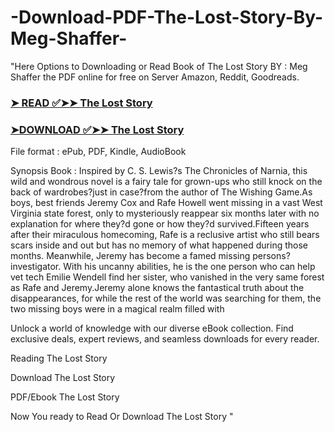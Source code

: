 # -Download-PDF-The-Lost-Story-By-Meg-Shaffer-
"Here Options to Downloading or Read Book of The Lost Story BY : Meg Shaffer the PDF online for free on Server Amazon, Reddit, Goodreads.

### [➤ READ ✅➤➤ The Lost Story](https://en.ebooksteach.xyz/?book=199927030-the-lost-story)
### [➤DOWNLOAD ✅➤➤ The Lost Story](https://en.ebooksteach.xyz/?book=199927030-the-lost-story)

File format : ePub, PDF, Kindle, AudioBook

Synopsis Book : Inspired by C. S. Lewis?s The Chronicles of Narnia, this wild and wondrous novel is a fairy tale for grown-ups who still knock on the back of wardrobes?just in case?from the author of The Wishing Game.As boys, best friends Jeremy Cox and Rafe Howell went missing in a vast West Virginia state forest, only to mysteriously reappear six months later with no explanation for where they?d gone or how they?d survived.Fifteen years after their miraculous homecoming, Rafe is a reclusive artist who still bears scars inside and out but has no memory of what happened during those months. Meanwhile, Jeremy has become a famed missing persons? investigator. With his uncanny abilities, he is the one person who can help vet tech Emilie Wendell find her sister, who vanished in the very same forest as Rafe and Jeremy.Jeremy alone knows the fantastical truth about the disappearances, for while the rest of the world was searching for them, the two missing boys were in a magical realm filled with 

Unlock a world of knowledge with our diverse eBook collection. Find exclusive deals, expert reviews, and seamless downloads for every reader.

Reading The Lost Story

Download The Lost Story

PDF/Ebook The Lost Story

Now You ready to Read Or Download The Lost Story
"
